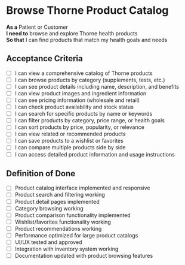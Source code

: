 # Browse Thorne Product Catalog

**As a** Patient or Customer  
**I need to** browse and explore Thorne health products  
**So that** I can find products that match my health goals and needs

## Acceptance Criteria
- [ ] I can view a comprehensive catalog of Thorne products
- [ ] I can browse products by category (supplements, tests, etc.)
- [ ] I can see product details including name, description, and benefits
- [ ] I can view product images and ingredient information
- [ ] I can see pricing information (wholesale and retail)
- [ ] I can check product availability and stock status
- [ ] I can search for specific products by name or keywords
- [ ] I can filter products by category, price range, or health goals
- [ ] I can sort products by price, popularity, or relevance
- [ ] I can view related or recommended products
- [ ] I can save products to a wishlist or favorites
- [ ] I can compare multiple products side by side
- [ ] I can access detailed product information and usage instructions

## Definition of Done
- [ ] Product catalog interface implemented and responsive
- [ ] Product search and filtering working
- [ ] Product detail pages implemented
- [ ] Category browsing working
- [ ] Product comparison functionality implemented
- [ ] Wishlist/favorites functionality working
- [ ] Product recommendations working
- [ ] Performance optimized for large product catalogs
- [ ] UI/UX tested and approved
- [ ] Integration with inventory system working
- [ ] Documentation updated with product browsing features
